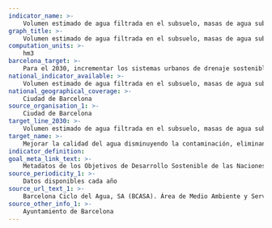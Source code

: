 ```yaml
---
indicator_name: >-
    Volumen estimado de agua filtrada en el subsuelo, masas de agua subterráneas
graph_title: >-
    Volumen estimado de agua filtrada en el subsuelo, masas de agua subterráneas
computation_units: >-
    hm3
barcelona_target: >-
    Para el 2030, incrementar los sistemas urbanos de drenaje sostenible y el aprovechamiento de las aguas freáticas
national_indicator_available: >-
    Volumen estimado de agua filtrada en el subsuelo, masas de agua subterráneas
national_geographical_coverage: >-
    Ciudad de Barcelona
source_organisation_1: >-
    Ciudad de Barcelona
target_line_2030: >-
    Volumen estimado de agua filtrada en el subsuelo, masas de agua subterráneas inferior a 6,71 hm3
target_name: >-
    Mejorar la calidad del agua disminuyendo la contaminación, eliminando los vertidos y minimizando la descarga de materiales y productos químicos peligrosos, así como reduciendo a la mitad el porcentaje de aguas residuales sin tratar y aumentando considerablemente a escala mundial el reciclaje y la reutilización en condiciones de seguridad
indicator_definition:
goal_meta_link_text: >-
    Metadatos de los Objetivos de Desarrollo Sostenible de las Naciones Unidas (pdf 894kB)
source_periodicity_1: >-
    Datos disponibles cada año
source_url_text_1: >-
    Barcelona Ciclo del Agua, SA (BCASA). Área de Medio Ambiente y Servicios Urbanos 
source_other_info_1: >-
    Ayuntamiento de Barcelona
---
```

